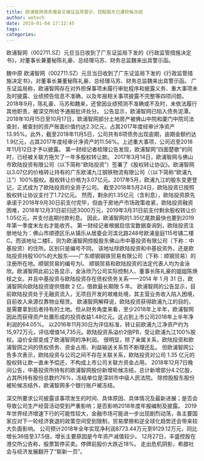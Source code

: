 ```yaml
---
title: 欧浦智网债务缠身又被证监局警示，控股股东已遭轮候冻结
author: wetech
date: 2019-01-04 17:12:45
tags: 
categories: 
---
```

欧浦智网（002711.SZ）元旦当日收到了广东证监局下发的《行政监管措施决定书》，对董事长兼董秘陈礼豪、总经理马苏、财务总监魏来出具警示函。
<!-- more -->
魏中原
欧浦智网（002711.SZ）元旦当日收到了广东证监局下发的《行政监管措施决定书》，对董事长兼董秘陈礼豪、总经理马苏、财务总监魏来出具警示函。
广东证监局称，欧浦智网存在对外担保事项未履行审批程序和披露义务、重大事项未及时披露、业绩预告信息不准确，以及年报相关事项披露不完整等四项问题。
2018年9月，陈礼豪、马苏和魏来，还曾因业绩预测不准确或不及时，未依法履行其他职责，被深交所给予通报批评处分。
公告显示，欧浦智网已陷入债务泥潭。2018年10月15日至10月17日，欧浦智网部分土地房产被佛山中院和厦门中院司法查封，被查封的资产账面价值约达2.3亿元，占其2017年度经审计净资产13.95%。此外，截至2018年11月5日，公司共有8项债务出现逾期，逾期金额约达1.9亿元，占其2017年度经审计净资产的11.56%。上述重大事项，公司迟至2018年11月12日才予以披露。
第一财经记者梳理公告发现，欧浦智网“四面楚歌”的同时，已经被关联方拖欠了一年多股权转让款。
2017年3月14日，欧浦智网与佛山市欧陆投资有限公司（以下简称“欧陆投资”）签署了《股权转让协议》。欧浦智网以3.07亿的价格转让持有的广东欧浦九江钢铁物流有限公司（（以下简称“欧浦九江”）100%股权。股权转让价格为3.07亿元。2017年5月，欧浦九江的股东变更登记，正式成为了欧陆投资的全资子公司。
截至2018年5月24日，欧陆投资已按照股权转让协议支付了1.72亿元。
然而，剩余的1.35亿元（含利息），欧陆投资原先承诺于2018年9月30日前支付完毕，但由于房地产市场政策收紧，欧陆投资融资困难，2018年12月31日前归还3000万元，2019年3月31日前支付剩余股权转让价1.05亿元，并支付逾期付款利息。
因此，欧浦智网的1.35亿尾款最快也要到2019年第一季度末左右才能收齐。
第一财经记者根据启信宝数据查询到，欧陆投资注册地址为：佛山市顺德区乐从镇乐从居委会河滨北路248号欧浦皇庭115号铺二楼C。而该地址二楼E，则为欧浦智网控股股东佛山市中基投资有限公司（下称：中基投资）的住所。区别只是编号不同。
该地址除欧陆投资和中基投资外，还是欧陆投资持股100%的大股东——广东顺钢钢铁贸易有限公司（下称：顺钢贸易）的注册所在地。顺钢贸易的编号为I。
顺钢贸易和欧陆投资的法定代表人均为金泳欣。欧浦智网此前公告显示，金泳欣乃公司实际控制人、董事长陈礼豪的姐姐陈焕枝之女。并且中基投资与欧陆投资存在债权债务关系——2014 年 1 月 31 日，欧浦智网向欧陆投资提供借款 2 亿，借款最长期限 5 年。
欧浦智网的公告显示，目前欧陆投资处于无融资流入，无项目开发的艰难处境，其主营业务收入陷入困境，目前收入来源仅靠物业租赁。
欧浦智网解释说，欧陆投资获得欧浦九江的目的，是需要拿到后者持有的土地。但从财务角度来看，至少2018年上半年，欧浦智网因此而获得资产处置形成的投资收益1.48亿元。这占到上市公司2018年上半年净利润的64.05%。
以2016年11月30日为评估标准，转让前欧浦九江净资产约为15,972万元，评估增值14,735元。欧陆投资系溢价2倍PB，受让欧浦九江100%股权。溢价全部变成了欧浦智网的净利润。
很明显，除了亲属关系，欧陆投资和欧浦智网之间的债权债务、资金占用、利益输送关系剪不断理还乱。
但欧浦智网公告多次表示，欧陆投资与公司之间不存在关联关系，欧陆投资对公司 1.35 亿元的股权转让款一直未予偿还，不构成上市公司关联方资金占用。
2018年12月7日晚间公告，中基投资所持有的欧浦智网股份新增轮候冻结，总计新增部分4.2亿股，占其所持有股份总数约76%，冻结单位是深圳市中级人民法院。
除控股股东股份被轮候冻结外，欧浦智网多个银行账户被冻结。
 
 
深交所要求公司披露该事项发生的时间、具体原因、具体情况及最新进展；是否会导致公司生产经营活动受到严重影响；是否影响2018年度年报编制及披露。
2019年世界经济增速下行的可能性较大，金融市场可能进一步出现剧烈动荡，各主要国家应对下一轮经济衰退的政策空间受到限制，贸易摩擦和逆全球化趋势还会带来较大负面影响。
公司预计2018年全年实现净利润8773.44万元至9129.12万元，同比增长36倍至37.5倍，增长主要原因是今年资产减值较少。
12月27日，丰盛控股在港交所公告称，股票暂停买卖。停牌前股价大跌近18%。
走出危机阴影，希腊社会与经济发展翻开了“崭新一页”。
